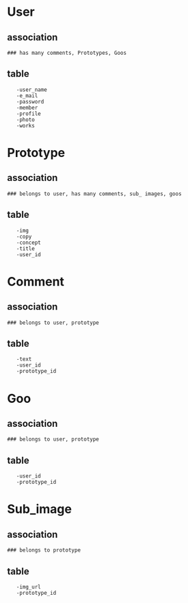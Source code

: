 # User
  ## association
    ### has many comments, Prototypes, Goos
  ## table
       -user_name
       -e_mail
       -password
       -member
       -profile
       -photo
       -works

# Prototype
  ## association
    ### belongs to user, has many comments, sub_ images, goos
  ## table
       -img
       -copy
       -concept
       -title
       -user_id

# Comment
  ## association
    ### belongs to user, prototype
  ## table
       -text
       -user_id
       -prototype_id

# Goo
  ## association
    ### belongs to user, prototype
  ## table
       -user_id
       -prototype_id

# Sub_image
  ## association
    ### belongs to prototype
  ## table
       -img_url
       -prototype_id
       

